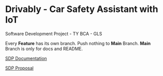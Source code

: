 # Drivably - Car Safety Assistant with IoT
Software Development Project - TY BCA - GLS 

Every **Feature** has its own branch. Push nothing to **Main** Branch. 
 **Main** Branch is only for docs and README.

[SDP Documentation](https://docs.google.com/document/d/1x1UO4qixu3agEuyd0DjvhxfHhT1m4Ka7UGL-Xs9vXtQ/edit?ts=5f9a4460#)

[SDP Proposal](https://docs.google.com/document/d/1K69xAMH8sVpEmwizBmdC80Qoa7_X9qYjWIPpXe45cSw/edit?ts=5ea6a769)
